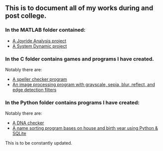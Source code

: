 ## This is to document all of my works during and post college.

### In the MATLAB folder contained:
- [A Joyride Analysis project](https://github.com/NguyenLeVo/Projects/blob/master/MATLAB/Kinematics%20Project/Final_Project.m)
- [A System Dynamic project](https://github.com/NguyenLeVo/Projects/blob/master/MATLAB/System%20Project/System%20Project.docx)

### In the C folder contains games and programs I have created. 
Notably there are:
- [A speller checker program](https://github.com/NguyenLeVo/Projects/blob/master/C/2020-04-11%20Speller.c)
- [An image processing program with grayscale, sepia, blur, reflect, and edge detection filters](https://github.com/NguyenLeVo/Projects/blob/master/C/2020-03-30%202%20Image%20Processing%20-%20Filter.c)

### In the Python folder contains programs I have created:
Notably there are:
- [A DNA checker](https://github.com/NguyenLeVo/Projects/blob/master/Python/2020-04-16%20DNA%20Reader.py) 
- [A name sorting program bases on house and birth year using Python & SQLite](https://github.com/NguyenLeVo/Projects/tree/master/Python/House_Roster)

This is to be constantly updated.
